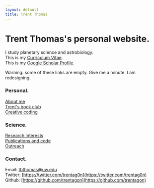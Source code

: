 ```yaml
---
layout: default
title: Trent Thomas
---
```

# Trent Thomas's personal website.

I study planetary science and astrobiology. \
This is my [Curriculum Vitae](assets/tthomas_cv.pdf). \
This is my [Google Scholar Profile](https://scholar.google.com/citations?user=e_IjiKcAAAAJ&hl=en&authuser=1).

Warning: some of these links are empty. Give me a minute. I am redesigning.

### Personal.

[About me](/pages/about.md) \
[Trent's book club](/pages/trents_book_club.md) \
[Creative coding](/pages/creative_coding.md)

### Science.

[Research interests](/pages/research_interests.md) \
[Publications and code](/pages/publications_and_code.md) \
[Outreach](/pages/outreach.md)

### Contact.

Email: [tbthomas@uw.edu](mailto:tbthomas@uw.edu) \
Twitter: [https://twitter.com/trentag0n](https://twitter.com/trentag0n) \
Github: [https://github.com/trentagon](https://github.com/trentagon)
